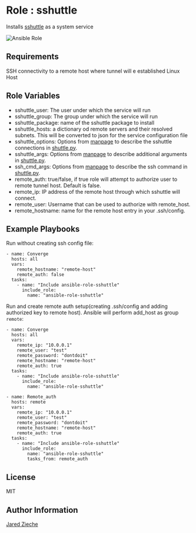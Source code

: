 Role : sshuttle
=========

Installs [sshuttle](https://sshuttle.readthedocs.io/en/stable/index.html) as a system service

![Ansible Role](https://img.shields.io/ansible/role/55708?logo=ansible)

Requirements
------------

SSH connectivity to a remote host where tunnel will e established
Linux Host

Role Variables
--------------

- sshuttle_user: The user under which the service will run
- sshuttle_group: The group under which the service will run
- sshuttle_package: name of the sshuttle package to install
- sshuttle_hosts: a dictionary od remote servers and their resolved subnets. This will be converted to json for the service configuration file
- sshuttle_options: Options from [manpage](https://sshuttle.readthedocs.io/en/stable/manpage.html) to describe the sshuttle connections in [shuttle.py](templates/shuttle.py.j2).
- sshuttle_args: Options from [manpage](https://sshuttle.readthedocs.io/en/stable/manpage.html) to describe additional arguments in [shuttle.py](templates/shuttle.py.j2).
- ssh_cmd_args: Options from [manpage](https://sshuttle.readthedocs.io/en/stable/manpage.html) to describe the ssh command in [shuttle.py](templates/shuttle.py.j2).
- remote_auth: true/false, if true role will attempt to authorize user to remote tunnel host. Default is false.
- remote_ip: IP address of the remote host through which sshuttle will connect.
- remote_user: Username that can be used to authorize with remote_host.
- remote_hostname: name for the remote host entry in your .ssh/config.


Example Playbooks
----------------

Run without creating ssh config file:

    - name: Converge
      hosts: all
      vars:
        remote_hostname: "remote-host"
        remote_auth: false
      tasks:
        - name: "Include ansible-role-sshuttle"
          include_role:
            name: "ansible-role-sshuttle"

Run and create remote auth setup(creating .ssh/config and adding authorized key to remote host). Ansible will perform add_host as group `remote`:

    - name: Converge
      hosts: all
      vars:
        remote_ip: "10.0.0.1"
        remote_user: "test"
        remote_password: "dontdoit"
        remote_hostname: "remote-host"
        remote_auth: true
      tasks:
        - name: "Include ansible-role-sshuttle"
          include_role:
            name: "ansible-role-sshuttle"

    - name: Remote_auth
      hosts: remote
      vars:
        remote_ip: "10.0.0.1"
        remote_user: "test"
        remote_password: "dontdoit"
        remote_hostname: "remote-host"
        remote_auth: true
      tasks:
        - name: "Include ansible-role-sshuttle"
          include_role:
            name: "ansible-role-sshuttle"
            tasks_from: remote_auth

License
-------

MIT

Author Information
------------------
[Jared Zieche](https://github.com/jaredzieche)
